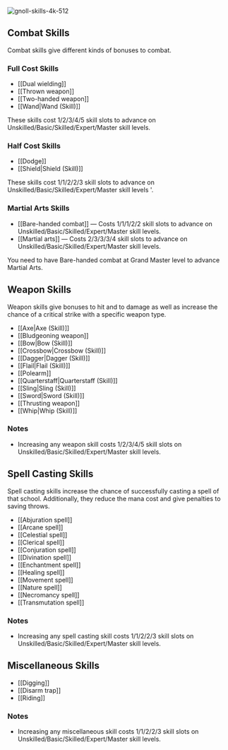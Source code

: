 ![gnoll-skills-4k-512](https://github.com/hyvanmielenpelit/GnollHack/assets/16661034/a9a400b4-ff5e-4d3c-ba36-25d9977f25d8)


## Combat Skills


Combat skills give different kinds of bonuses to combat.


### Full Cost Skills


- [[Dual wielding]]
- [[Thrown weapon]]
- [[Two-handed weapon]]
- [[Wand|Wand (Skill)]]

These skills cost 1/2/3/4/5 skill slots to advance on Unskilled/Basic/Skilled/Expert/Master skill levels.


### Half Cost Skills


- [[Dodge]]
- [[Shield|Shield (Skill)]]

These skills cost 1/1/2/2/3 skill slots to advance on Unskilled/Basic/Skilled/Expert/Master skill levels '.


### Martial Arts Skills


- [[Bare-handed combat]] — Costs 1/1/1/2/2 skill slots to advance on Unskilled/Basic/Skilled/Expert/Master skill levels.
- [[Martial arts]] — Costs 2/3/3/3/4 skill slots to advance on Unskilled/Basic/Skilled/Expert/Master skill levels.

You need to have Bare-handed combat at Grand Master level to advance Martial Arts.


## Weapon Skills


Weapon skills give bonuses to hit and to damage as well as increase the chance of a critical strike with a specific weapon type.

- [[Axe|Axe (Skill)]]
- [[Bludgeoning weapon]]
- [[Bow|Bow (Skill)]]
- [[Crossbow|Crossbow (Skill)]]
- [[Dagger|Dagger (Skill)]]
- [[Flail|Flail (Skill)]]
- [[Polearm]]
- [[Quarterstaff|Quarterstaff (Skill)]]
- [[Sling|Sling (Skill)]]
- [[Sword|Sword (Skill)]]
- [[Thrusting weapon]]
- [[Whip|Whip (Skill)]]


### Notes


- Increasing any weapon skill costs 1/2/3/4/5 skill slots on Unskilled/Basic/Skilled/Expert/Master skill levels.


## Spell Casting Skills


Spell casting skills increase the chance of successfully casting a spell of that school. Additionally, they reduce the mana cost and give penalties to saving throws.

- [[Abjuration spell]]
- [[Arcane spell]]
- [[Celestial spell]]
- [[Clerical spell]]
- [[Conjuration spell]]
- [[Divination spell]]
- [[Enchantment spell]]
- [[Healing spell]]
- [[Movement spell]]
- [[Nature spell]]
- [[Necromancy spell]]
- [[Transmutation spell]]


### Notes


- Increasing any spell casting skill costs 1/1/2/2/3 skill slots on Unskilled/Basic/Skilled/Expert/Master skill levels.


## Miscellaneous Skills


- [[Digging]]
- [[Disarm trap]]
- [[Riding]]


### Notes


- Increasing any miscellaneous skill costs 1/1/2/2/3 skill slots on Unskilled/Basic/Skilled/Expert/Master skill levels.

